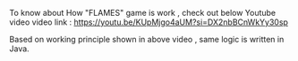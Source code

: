 To know about How "FLAMES" game is work , check out below Youtube video
video link : https://youtu.be/KUpMjgo4aUM?si=DX2nbBCnWkYy30sp

Based on working principle shown in above video , same logic is written in Java.
